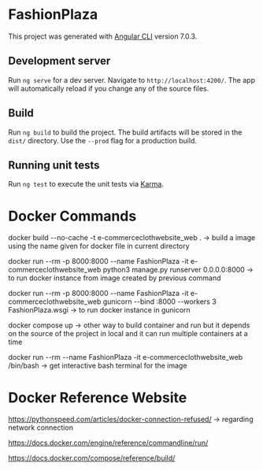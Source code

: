# FashionPlaza

This project was generated with [Angular CLI](https://github.com/angular/angular-cli) version 7.0.3.

## Development server

Run `ng serve` for a dev server. Navigate to `http://localhost:4200/`. The app will automatically reload if you change any of the source files.

## Build

Run `ng build` to build the project. The build artifacts will be stored in the `dist/` directory. Use the `--prod` flag for a production build.

## Running unit tests

Run `ng test` to execute the unit tests via [Karma](https://karma-runner.github.io).



# Docker Commands

docker build --no-cache -t e-commerceclothwebsite_web . -> build a image using the name given for docker file in current directory

docker run --rm -p 8000:8000 --name FashionPlaza -it e-commerceclothwebsite_web python3 manage.py runserver 0.0.0.0:8000  -> to run docker instance from image created by previous command

docker run --rm -p 8000:8000 --name FashionPlaza -it e-commerceclothwebsite_web gunicorn --bind :8000 --workers 3 FashionPlaza.wsgi -> to run docker instance in gunicorn

docker compose up -> other way to build container and run but it depends on the source of the project in local and it can run multiple containers at a time

docker run --rm --name FashionPlaza -it e-commerceclothwebsite_web /bin/bash -> get interactive bash terminal for the image

# Docker Reference Website

https://pythonspeed.com/articles/docker-connection-refused/ -> regarding network connection

https://docs.docker.com/engine/reference/commandline/run/

https://docs.docker.com/compose/reference/build/
